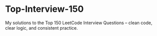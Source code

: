 # Top-Interview-150
My solutions to the Top 150 LeetCode Interview Questions – clean code, clear logic, and consistent practice.
